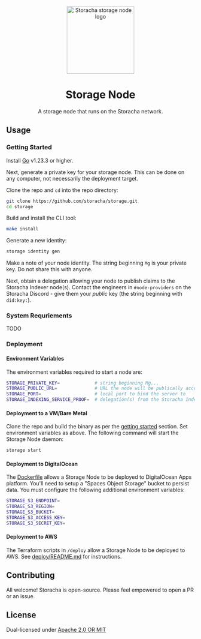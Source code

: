 <div align="center">
  <img src="https://bafybeihuuqarjd3wkswa6mbirykvtsdlwu7yaccqpujnbycvurb6jyq2fm.ipfs.w3s.link/the-racha-centipede.png" alt="Storacha storage node logo" width="180" />
  <h1>Storage Node</h1>
  <p>A storage node that runs on the Storacha network.</p>
</div>

## Usage

### Getting Started

Install [Go](https://go.dev) v1.23.3 or higher.

Next, generate a private key for your storage node. This can be done on any computer, not necessarily the deployment target.

Clone the repo and `cd` into the repo directory:

```sh
git clone https://github.com/storacha/storage.git
cd storage
```

Build and install the CLI tool:

```sh
make install
```

Generate a new identity:

```sh
storage identity gen
```

Make a note of your node identity. The string beginning `Mg` is your private key. Do not share this with anyone.

Next, obtain a delegation allowing your node to publish claims to the Storacha Indexer node(s). Contact the engineers in `#node-providers` on the Storacha Discord - give them your _public_ key (the string beginning with `did:key:`).

### System Requriements

TODO

### Deployment

#### Environment Variables

The environment variables required to start a node are:

```sh
STORAGE_PRIVATE_KEY=             # string beginning Mg...
STORAGE_PUBLIC_URL=              # URL the node will be publically accessible at
STORAGE_PORT=                    # local port to bind the server to
STORAGE_INDEXING_SERVICE_PROOF=  # delegation(s) from the Storacha Indexing node(s)
```

#### Deployment to a VM/Bare Metal

Clone the repo and build the binary as per the [getting started](#getting-started) section. Set environment variables as above. The following command will start the Storage Node daemon:

```sh
storage start
```

#### Deployment to DigitalOcean

The [Dockerfile](./Dockerfile) allows a Storage Node to be deployed to DigitalOcean Apps platform. You'll need to setup a "Spaces Object Storage" bucket to persist data. You must configure the following additional environment variables:

```sh
STORAGE_S3_ENDPOINT=
STORAGE_S3_REGION=
STORAGE_S3_BUCKET=
STORAGE_S3_ACCESS_KEY=
STORAGE_S3_SECRET_KEY=
```

#### Deployment to AWS

The Terraform scripts in `/deploy` allow a Storage Node to be deployed to AWS. See [deploy/README.md](./deploy/README.md) for instructions.

## Contributing

All welcome! Storacha is open-source. Please feel empowered to open a PR or an issue.

## License

Dual-licensed under [Apache 2.0 OR MIT](LICENSE.md)

